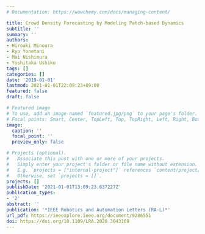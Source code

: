 ```yaml
---
# Documentation: https://wowchemy.com/docs/managing-content/

title: Crowd Density Forecasting by Modeling Patch-based Dynamics
subtitle: ''
summary: ''
authors:
- Hiroaki Minoura
- Ryo Yonetani
- Mai Nishimura
- Yoshitaka Ushiku
tags: []
categories: []
date: '2019-01-01'
lastmod: 2021-01-01T22:09:23+09:00
featured: false
draft: false

# Featured image
# To use, add an image named `featured.jpg/png` to your page's folder.
# Focal points: Smart, Center, TopLeft, Top, TopRight, Left, Right, BottomLeft, Bottom, BottomRight.
image:
  caption: ''
  focal_point: ''
  preview_only: false

# Projects (optional).
#   Associate this post with one or more of your projects.
#   Simply enter your project's folder or file name without extension.
#   E.g. `projects = ["internal-project"]` references `content/project/deep-learning/index.md`.
#   Otherwise, set `projects = []`.
projects: []
publishDate: '2021-01-01T13:09:23.637227Z'
publication_types:
- '2'
abstract: ''
publication: '*IEEE Robotics and Automation Letters (RA-L)*'
url_pdf: https://ieeexplore.ieee.org/document/9286551
doi: https://doi.org/10.1109/LRA.2020.3043169
---
```

